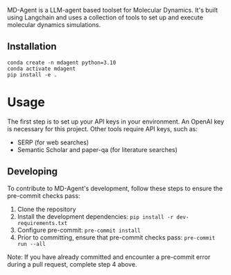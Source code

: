 MD-Agent is a LLM-agent based toolset for Molecular Dynamics.
It's built using Langchain and uses a collection of tools to set up and execute molecular dynamics simulations.


## Installation
```
conda create -n mdagent python=3.10
conda activate mdagent
pip install -e .
```


# Usage
The first step is to set up your API keys in your environment. An OpenAI key is necessary for this project.
Other tools require API keys, such as:
- SERP (for web searches)
- Semantic Scholar and paper-qa (for literature searches)


## Developing
To contribute to MD-Agent's development, follow these steps to ensure the pre-commit checks pass:
1. Clone the repository
2. Install the development dependencies: `pip install -r dev-requirements.txt`
3. Configure pre-commit: `pre-commit install`
4. Prior to committing, ensure that pre-commit checks pass: `pre-commit run --all`

Note: If you have already committed and encounter a pre-commit error during a pull request, complete step 4 above.
